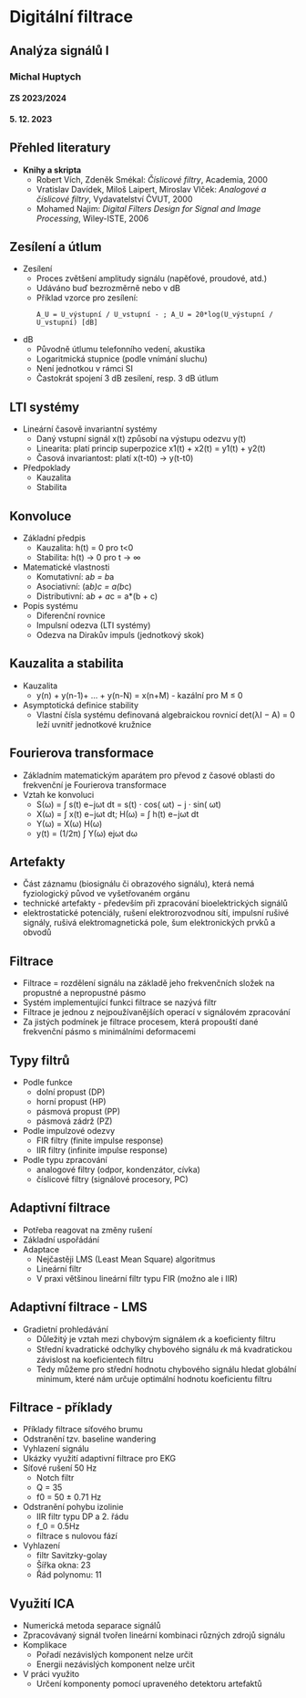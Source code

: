 # Digitální filtrace
## Analýza signálů I
### Michal Huptych
#### ZS 2023/2024
#### 5. 12. 2023

## Přehled literatury
- **Knihy a skripta**
  - Robert Vích, Zdeněk Smékal: *Číslicové filtry*, Academia, 2000
  - Vratislav Davídek, Miloš Laipert, Miroslav Vlček: *Analogové a číslicové filtry*, Vydavatelství ČVUT, 2000
  - Mohamed Najim: *Digital Filters Design for Signal and Image Processing*, Wiley-ISTE, 2006

## Zesílení a útlum
- Zesílení
  - Proces zvětšení amplitudy signálu (napěťové, proudové, atd.)
  - Udáváno buď bezrozměrně nebo v dB
  - Příklad vzorce pro zesílení: 
    ```
    A_U = U_výstupní / U_vstupní - ; A_U = 20*log(U_výstupní / U_vstupní) [dB]
    ```
- dB
  - Původně útlumu telefonního vedení, akustika
  - Logaritmická stupnice (podle vnímání sluchu)
  - Není jednotkou v rámci SI
  - Častokrát spojení 3 dB zesílení, resp. 3 dB útlum

## LTI systémy
- Lineární časově invariantní systémy
  - Daný vstupní signál x(t) způsobí na výstupu odezvu y(t)
  - Linearita: platí princip superpozice x1(t) + x2(t) = y1(t) + y2(t) 
  - Časová invariantost: platí x(t-t0) → y(t-t0)
- Předpoklady
  - Kauzalita
  - Stabilita

## Konvoluce
- Základní předpis
  - Kauzalita: h(t) = 0 pro t<0
  - Stabilita: h(t) → 0 pro t → ∞
- Matematické vlastnosti
  - Komutativní: a*b = b*a
  - Asociativní: (a*b)*c = a*(b*c)
  - Distributivní: a*b + a*c = a*(b + c)
- Popis systému
  - Diferenční rovnice
  - Impulsní odezva (LTI systémy)
  - Odezva na Dirakův impuls (jednotkový skok)

## Kauzalita a stabilita
- Kauzalita
  - y(n) + y(n-1)+ … + y(n-N) = x(n+M) - kazální pro M ≤ 0
- Asymptotická definice stability
  - Vlastní čísla systému definovaná algebraickou rovnicí det(λI − A) = 0 leží uvnitř jednotkové kružnice

## Fourierova transformace
- Základním matematickým aparátem pro převod z časové oblasti do frekvenční je Fourierova transformace
- Vztah ke konvoluci
  - S(ω) = ∫ s(t) e−jωt dt = s(t) ⋅ cos( ωt) − j ⋅ sin( ωt)
  - X(ω) = ∫ x(t) e−jωt dt; H(ω) = ∫ h(t) e−jωt dt
  - Y(ω) = X(ω) H(ω)
  - y(t) = (1/2π) ∫ Y(ω) ejωt dω

## Artefakty
- Část záznamu (biosignálu či obrazového signálu), která nemá fyziologický původ ve vyšetřovaném orgánu
- technické artefakty - především při zpracování bioelektrických signálů
- elektrostatické potenciály, rušení elektrorozvodnou sítí, impulsní rušivé signály, rušivá elektromagnetická pole, šum elektronických prvků a obvodů

## Filtrace
- Filtrace = rozdělení signálu na základě jeho frekvenčních složek na propustné a nepropustné pásmo
- Systém implementující funkci filtrace se nazývá filtr
- Filtrace je jednou z nejpoužívanějších operací v signálovém zpracování
- Za jistých podmínek je filtrace procesem, která propouští dané frekvenční pásmo s minimálními deformacemi

## Typy filtrů
- Podle funkce
  - dolní propust (DP)
  - horní propust (HP)
  - pásmová propust (PP)
  - pásmová zádrž (PZ)
- Podle impulzové odezvy
  - FIR filtry (finite impulse response)
  - IIR filtry (infinite impulse response)
- Podle typu zpracování
  - analogové filtry (odpor, kondenzátor, cívka)
  - číslicové filtry (signálové procesory, PC)

## Adaptivní filtrace
- Potřeba reagovat na změny rušení
- Základní uspořádání
- Adaptace
  - Nejčastěji LMS (Least Mean Square) algoritmus
  - Lineární filtr
  - V praxi většinou lineární filtr typu FIR (možno ale i IIR)

## Adaptivní filtrace - LMS
- Gradietní prohledávání
  - Důležitý je vztah mezi chybovým signálem 𝜖k a koeficienty filtru
  - Střední kvadratické odchylky chybového signálu 𝜖k má kvadratickou závislost na koeficientech filtru
  - Tedy můžeme pro střední hodnotu chybového signálu hledat globální minimum, které nám určuje optimální hodnotu koeficientu filtru

## Filtrace - příklady
- Příklady filtrace síťového brumu
- Odstranění tzv. baseline wandering
- Vyhlazení signálu
- Ukázky využití adaptivní filtrace pro EKG
- Síťové rušení 50 Hz
  - Notch filtr
  - Q = 35
  - f0 = 50 ± 0.71 Hz
- Odstranění pohybu izolinie
  - IIR filtr typu DP a 2. řádu
  - f_0 = 0.5Hz
  - filtrace s nulovou fází
- Vyhlazení
  - filtr Savitzky-golay
  - Šířka okna: 23
  - Řád polynomu: 11

## Využití ICA
- Numerická metoda separace signálů
- Zpracovávaný signál tvořen lineární kombinaci různých zdrojů signálu
- Komplikace
  - Pořadí nezávislých komponent nelze určit
  - Energii nezávislých komponent nelze určit
- V práci využito
  - Určení komponenty pomocí upraveného detektoru artefaktů
